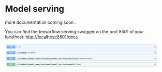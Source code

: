 # Model serving

more documentation coming soon..

You can find the tensorflow serving swagger on the port 8501 of your localhost: [http://localhost:8501/docs](http://localhost:8501/docs)

 ![model_serving_swagger](images/model_serving_swagger.png)

